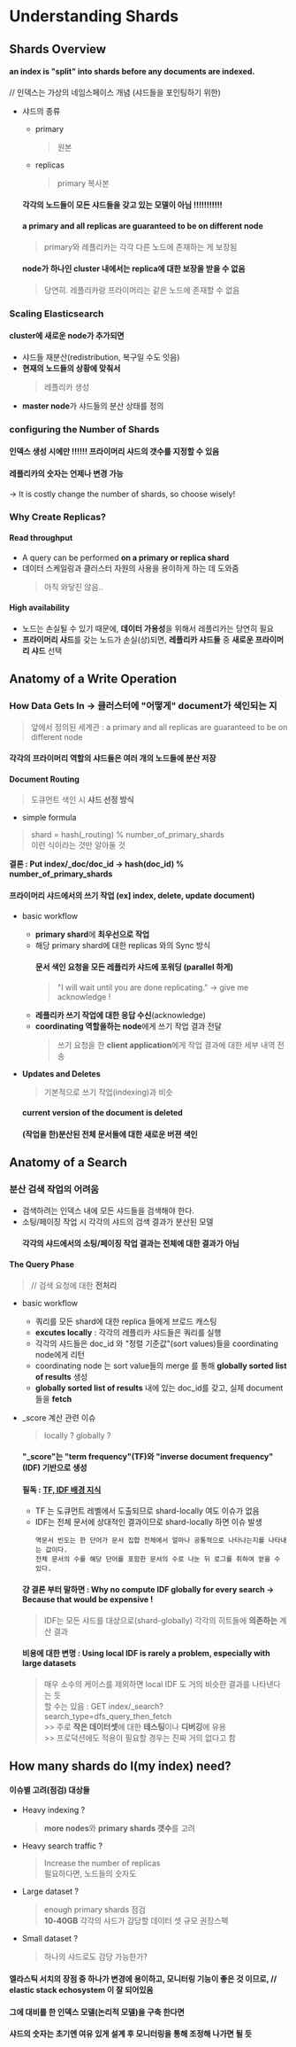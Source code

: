# Understanding Shards

## Shards Overview  
#### an index is "split" into shards before any documents are indexed.  
// 인덱스는 가상의 네임스페이스 개념 (샤드들을 포인팅하기 위한)  

* 샤드의 종류  
  * primary  
    > 원본  
  * replicas  
    > primary 복사본  
    
  #### 각각의 노드들이 모든 샤드들을 갖고 있는 모델이 아님 !!!!!!!!!!!

  #### a primary and all replicas are guaranteed to be on different node  
  > primary와 레플리카는 각각 다른 노드에 존재하는 게 보장됨  
  
  #### node가 하나인 cluster 내에서는 replica에 대한 보장을 받을 수 없음  
  > 당연히. 레플리카랑 프라이머리는 같은 노드에 존재할 수 없음  
  
### Scaling Elasticsearch  

#### cluster에 새로운 node가 추가되면  
* 샤드들 재분산(redistribution, 복구일 수도 잇음)  
* **현재의 노드들의 상황에 맞춰서**  
  > 레플리카 생성  
* **master node**가 샤드들의 분산 상태를 정의  

### configuring the Number of Shards 
#### 인덱스 생성 시에만 !!!!!! 프라이머리 샤드의 갯수를 지정할 수 있음  
#### 레플리카의 숫자는 언제나 변경 가능  
-> It is costly change the number of shards, so choose wisely!  

### Why Create Replicas?  
#### Read throughput  
* A query can be performed **on a primary or replica shard**  
* 데이터 스케일링과 클러스터 자원의 사용을 용이하게 하는 데 도와줌  
  > 아직 와닿진 않음..  
  
#### High availability  
* 노드는 손실될 수 있기 때문에, **데이터 가용성**을 위해서 레플리카는 당연히 필요  
* **프라이머리 샤드**를 갖는 노드가 손실(상)되면, **레플리카 샤드들** 중 **새로운 프라이머리 샤드** 선택  

## Anatomy of a Write Operation

### How Data Gets In -> 클러스터에 "어떻게" document가 색인되는 지    
> 앞에서 정의된 세계관 : a primary and all replicas are guaranteed to be on different node  
#### 각각의 프라이머리 역할의 샤드들은 여러 개의 노드들에 분산 저장  

#### Document Routing  
> 도큐먼트 색인 시 **샤드 선정 방식**  
* simple formula  
> shard = hash(_routing) % number_of_primary_shards  
> 이런 식이라는 것만 알아둘 것  

**결론 : Put index/_doc/doc_id -> hash(doc_id) % number_of_primary_shards**  

#### 프라이머리 샤드에서의 쓰기 작업 (ex] index, delete, update document)  

* basic workflow  
  * **primary shard**에 **최우선으로 작업**  
  * 해당 primary shard에 대한 replicas 와의 Sync 방식    
    #### 문서 색인 요청을 모든 레플리카 샤드에 포워딩 (parallel 하게)  
    > "I will wait until you are done replicating." -> give me acknowledge !  
  * **레플리카 쓰기 작업에 대한 응답 수신**(acknowledge)  
  * **coordinating 역할을하는 node**에게 쓰기 작업 결과 전달  
    > 쓰기 요청을 한 **client application**에게 작업 결과에 대한 세부 내역 전송  
    
* **Updates and Deletes**  
  > 기본적으로 쓰기 작업(indexing)과 비슷  
  #### current version of the document is deleted  
  #### (작업을 한)분산된 전체 문서들에 대한 새로운 버젼 색인  
  
## Anatomy of a Search  

### 분산 검색 작업의 어려움  
* 검색하려는 인덱스 내에 모든 샤드들을 검색해야 한다.  
* 소팅/페이징 작업 시 각각의 샤드의 검색 결과가 분산된 모델  
  #### 각각의 샤드에서의 소팅/페이징 작업 결과는 전체에 대한 결과가 아님  
  
#### The Query Phase  
> // 검색 요청에 대한 **전처리**  

* basic workflow  
  * 쿼리를 모든 shard에 대한 replica 들에게 브로드 캐스팅  
  * **excutes locally** : 각각의 레플리카 샤드들은 쿼리를 실행  
  * 각각의 샤드들은 doc_id 와 "정렬 기준값"(sort values)들을 coordinating node에게 리턴  
  * coordinating node 는 sort value들의 merge 를 통해 **globally sorted list of results** 생성  
  * **globally sorted list of results** 내에 있는 doc_id를 갖고, 실제 document들을 **fetch**  
  
* _score 계산 관련 이슈  
  > locally ? globally ?  

  #### "_score"는 "term frequency"(TF)와 "inverse document frequency"(IDF) 기반으로 생성  
  #### 필독 : [TF, IDF 배경 지식](https://ko.wikipedia.org/wiki/Tf-idf)  

  * TF 는 도큐먼트 레벨에서 도출되므로 shard-locally 여도 이슈가 없음  
  * IDF는 전체 문서에 상대적인 결과이므로 shard-locally 하면 이슈 발생  
    ```
    역문서 빈도는 한 단어가 문서 집합 전체에서 얼마나 공통적으로 나타나는지를 나타내는 값이다.
    전체 문서의 수를 해당 단어를 포함한 문서의 수로 나눈 뒤 로그를 취하여 얻을 수 있다.
    ```
  
  #### 걍 결론 부터 말하면 : Why no compute IDF globally for every search -> Because that would be expensive !  
    > IDF는 모든 샤드를 대상으로(shard-globally) 각각의 히트들에 **의존하는** 계산 결과
  
  #### 비용에 대한 변명 : Using local IDF is rarely a problem, especially with large datasets  
    > 매우 소수의 케이스를 제외하면 local IDF 도 거의 비슷한 결과를 나타낸다는 듯  
    > 할 수는 있음 : GET index/_search?search_type=dfs_query_then_fetch  
      >> 주로 **작은 데이터셋**에 대한 **테스팅**이나 **디버깅**에 유용  
      >> 프로덕션에도 적용이 필요할 경우는 진짜 거의 없다고 함  
            
## How many shards do I(my index) need?  

#### 이슈별 고려(점검) 대상들  
* Heavy indexing ?  
  > **more nodes**와 **primary shards 갯수**를 고려  

* Heavy search traffic ?  
  > Increase the number of replicas  
  > 필요하다면, 노드들의 숫자도  

* Large dataset ?  
  > enough primary shards 점검  
  > **10-40GB** 각각의 샤드가 감당할 데이터 셋 규모 권장스펙  

* Small dataset ?  
  > 하나의 샤드로도 감당 가능한가?  

#### 엘라스틱 서치의 장점 중 하나가 변경에 용이하고, 모니터링 기능이 좋은 것 이므로, // elastic stack echosystem 이 잘 되어있음
#### 그에 대비를 한 인덱스 모델(논리적 모델)을 구축 한다면  
#### 샤드의 숫자는 초기엔 여유 있게 설계 후 모니터링을 통해 조정해 나가면 될 듯  
    
